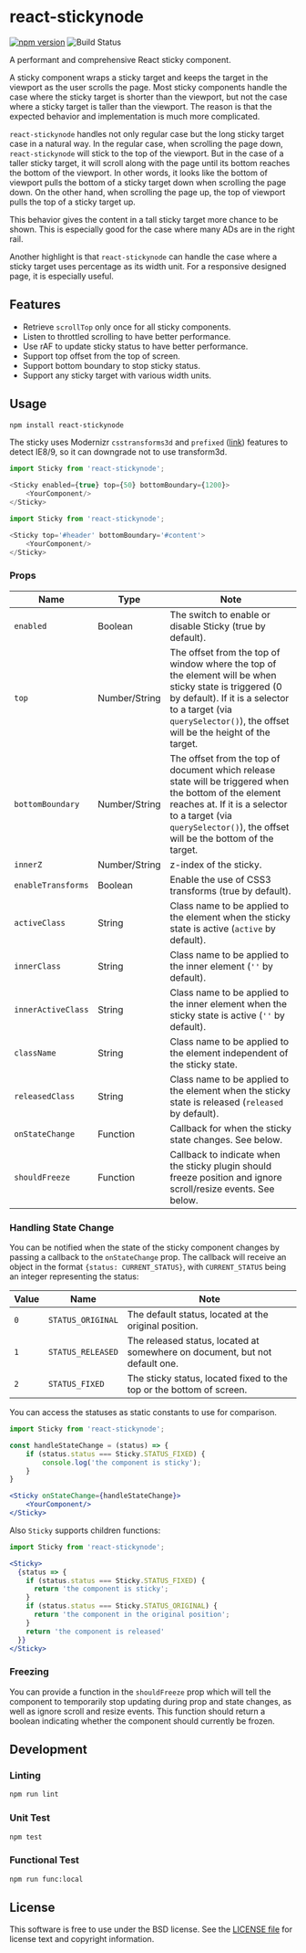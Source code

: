 # react-stickynode

[![npm version](https://badge.fury.io/js/react-stickynode.svg)](http://badge.fury.io/js/react-stickynode)
![Build Status](https://github.com/yahoo/react-stickynode/actions/workflows/test.yml/badge.svg)

A performant and comprehensive React sticky component.

A sticky component wraps a sticky target and keeps the target in the viewport as the user scrolls the page. Most sticky components handle the case where the sticky target is shorter than the viewport, but not the case where a sticky target is taller than the viewport. The reason is that the expected behavior and implementation is much more complicated.

`react-stickynode` handles not only regular case but the long sticky target case in a natural way. In the regular case, when scrolling the page down, `react-stickynode` will stick to the top of the viewport. But in the case of a taller sticky target, it will scroll along with the page until its bottom reaches the bottom of the viewport. In other words, it looks like the bottom of viewport pulls the bottom of a sticky target down when scrolling the page down. On the other hand, when scrolling the page up, the top of viewport pulls the top of a sticky target up.

This behavior gives the content in a tall sticky target more chance to be shown. This is especially good for the case where many ADs are in the right rail.

Another highlight is that `react-stickynode` can handle the case where a sticky target uses percentage as its width unit. For a responsive designed page, it is especially useful.

## Features

- Retrieve `scrollTop` only once for all sticky components.
- Listen to throttled scrolling to have better performance.
- Use rAF to update sticky status to have better performance.
- Support top offset from the top of screen.
- Support bottom boundary to stop sticky status.
- Support any sticky target with various width units.

## Usage

```bash
npm install react-stickynode
```

The sticky uses Modernizr `csstransforms3d` and `prefixed` ([link](http://modernizr.com/download/?-csstransforms3d-prefixed)) features to detect IE8/9, so it can downgrade not to use transform3d.

```js
import Sticky from 'react-stickynode';

<Sticky enabled={true} top={50} bottomBoundary={1200}>
    <YourComponent/>
</Sticky>
```

```js
import Sticky from 'react-stickynode';

<Sticky top='#header' bottomBoundary='#content'>
    <YourComponent/>
</Sticky>
```

### Props

| Name | Type | Note |
| ---- | ---- | ---- |
| `enabled` | Boolean| The switch to enable or disable Sticky (true by default). |
| `top` | Number/String | The offset from the top of window where the top of the element will be when sticky state is triggered (0 by default). If it is a selector to a target (via `querySelector()`), the offset will be the height of the target. |
| `bottomBoundary` | Number/String | The offset from the top of document which release state will be triggered when the bottom of the element reaches at. If it is a selector to a target (via `querySelector()`), the offset will be the bottom of the target. |
| `innerZ` | Number/String | z-index of the sticky. |
| `enableTransforms` | Boolean | Enable the use of CSS3 transforms (true by default). |
| `activeClass` | String | Class name to be applied to the element when the sticky state is active (`active` by default). |
| `innerClass` | String | Class name to be applied to the inner element (`''` by default). |
| `innerActiveClass` | String | Class name to be applied to the inner element when the sticky state is active (`''` by default). |
| `className` | String | Class name to be applied to the element independent of the sticky state. |
| `releasedClass` | String | Class name to be applied to the element when the sticky state is released (`released` by default). |
| `onStateChange` | Function | Callback for when the sticky state changes. See below. |
| `shouldFreeze` | Function | Callback to indicate when the sticky plugin should freeze position and ignore scroll/resize events. See below. |

### Handling State Change

You can be notified when the state of the sticky component changes by passing a callback to the `onStateChange` prop. The callback will receive an object in the format `{status: CURRENT_STATUS}`, with `CURRENT_STATUS` being an integer representing the status:

| Value | Name | Note|
|-----|-----|-----|
| `0` | `STATUS_ORIGINAL` | The default status, located at the original position.|
| `1` | `STATUS_RELEASED` | The released status, located at somewhere on document, but not default one.|
| `2` | `STATUS_FIXED` | The sticky status, located fixed to the top or the bottom of screen.|

You can access the statuses as static constants to use for comparison.

```jsx
import Sticky from 'react-stickynode';

const handleStateChange = (status) => {
    if (status.status === Sticky.STATUS_FIXED) {
        console.log('the component is sticky');
    }
}

<Sticky onStateChange={handleStateChange}>
    <YourComponent/>
</Sticky>
```

Also `Sticky` supports children functions:

```jsx
import Sticky from 'react-stickynode';

<Sticky>
  {status => {
    if (status.status === Sticky.STATUS_FIXED) {
      return 'the component is sticky';
    }
    if (status.status === Sticky.STATUS_ORIGINAL) {
      return 'the component in the original position';
    }
    return 'the component is released'
  }}
</Sticky>
```

### Freezing

You can provide a function in the `shouldFreeze` prop which will tell the component to temporarily stop updating during prop and state changes, as well as ignore scroll and resize events. This function should return a boolean indicating whether the component should currently be frozen.

## Development

### Linting

```bash
npm run lint
```

### Unit Test

```bash
npm test
```

### Functional Test

```bash
npm run func:local
```

## License

This software is free to use under the BSD license.
See the [LICENSE file](./LICENSE.md) for license text and copyright information.
